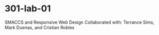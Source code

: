 # 301-lab-01
SMACCS and Responsive Web Design
Collaborated with: Terrance Sims, Mark Duenas, and Cristian Robles
